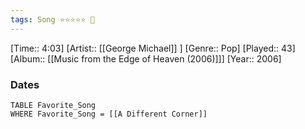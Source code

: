 ```yaml
---
tags: Song ⭐⭐⭐⭐⭐ 💛
---
```

[Time:: 4:03]
[Artist:: [[George Michael]] ]
[Genre:: Pop]
[Played:: 43]
[Album:: [[Music from the Edge of Heaven (2006)]]]
[Year:: 2006]
### Dates
````dataview
TABLE Favorite_Song
WHERE Favorite_Song = [[A Different Corner]]
````
